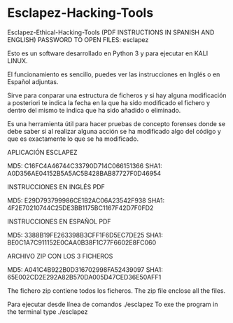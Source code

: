 # Esclapez-Hacking-Tools
Esclapez-Ethical-Hacking-Tools (PDF INSTRUCTIONS IN SPANISH AND ENGLISH) PASSWORD TO OPEN FILES: esclapez

Esto es un software desarrollado en Python 3 y para ejecutar en KALI LINUX.

El funcionamiento es sencillo, puedes ver las instrucciones en Inglés o en Español adjuntas.

Sirve para conparar una estructura de ficheros y si hay alguna modificación a posteriori te indica la fecha en la que ha sido modificado el fichero y dentro del mismo te indica que ha sido añadido o eliminado.

Es una herramienta útil para hacer pruebas de concepto forenses donde se debe saber si al realizar alguna acción se ha modificado algo del código y que es exactamente lo que se ha modificado.

APLICACIÓN ESCLAPEZ

MD5: C16FC4A46744C33790D714C066151366
SHA1: A0D356AE04152B5A5AC5B428BAB87727F0D46954

 

INSTRUCCIONES EN INGLÉS PDF

MD5: E29D793799986CE1B2AC06A23542F938
SHA1: 4F2E70210744C25DE3BB1175BC1167F42D7F0FD2

 

INSTRUCCIONES EN ESPAÑOL PDF

MD5: 3388B19FE263398B3CFF1F6D5EC7DE25
SHA1: BE0C1A7C911152E0CAA0B38F1C77F6602E8FC060

 

ARCHIVO ZIP CON LOS 3 FICHEROS

MD5: A041C4B922B0D316702998FA52439097
SHA1: 65E002CD2E292A82B570DA005D47CED36E50AFF1

The fichero zip contiene todos los ficheros.
The zip file enclose all the files.

Para ejecutar desde línea de comandos ./esclapez
To exe the program in the terminal type ./esclapez

